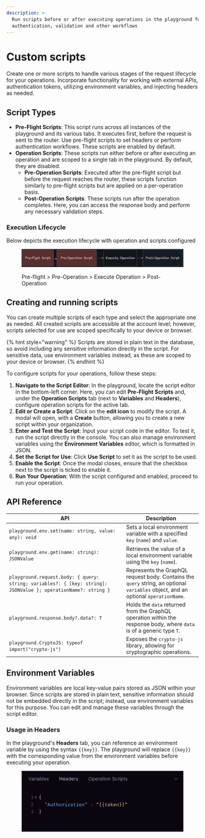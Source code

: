 ```yaml
---
description: >-
  Run scripts before or after executing operations in the playground for
  authentication, validation and other workflows
---
```


# Custom scripts

Create one or more scripts to handle various stages of the request lifecycle for your operations. Incorporate functionality for working with external APIs, authentication tokens, utilizing environment variables, and injecting headers as needed.

## Script Types

* **Pre-Flight Scripts**: This script runs across all instances of the playground and its various tabs. It executes first, before the request is sent to the router. Use pre-flight scripts to set headers or perform authentication workflows. These scripts are enabled by default.
* **Operation Scripts**: These scripts run either before or after executing an operation and are scoped to a single tab in the playground. By default, they are disabled.
  * **Pre-Operation Scripts**: Executed after the pre-flight script but before the request reaches the router, these scripts function similarly to pre-flight scripts but are applied on a per-operation basis.
  * **Post-Operation Scripts**: These scripts run after the operation completes. Here, you can access the response body and perform any necessary validation steps.

### Execution Lifecycle

Below depicts the execution lifecycle with operation and scripts configured

<figure><img src="../../.gitbook/assets/image (1).png" alt=""><figcaption><p>Pre-flight > Pre-Operation > Execute Operation > Post-Operation</p></figcaption></figure>



## Creating and running scripts

You can create multiple scripts of each type and select the appropriate one as needed. All created scripts are accessible at the account level; however, scripts selected for use are scoped specifically to your device or browser.

{% hint style="warning" %}
Scripts are stored in plain text in the database, so avoid including any sensitive information directly in the script. For sensitive data, use environment variables instead, as these are scoped to your device or browser.
{% endhint %}

To configure scripts for your operations, follow these steps:

1. **Navigate to the Script Editor**: In the playground, locate the script editor in the bottom-left corner. Here, you can edit **Pre-Flight Scripts** and, under the **Operation Scripts** tab (next to **Variables** and **Headers**), configure operation scripts for the active tab.
2. **Edit or Create a Script**: Click on the **edit icon** to modify the script. A modal will open, with a **Create** button, allowing you to create a new script within your organization.
3. **Enter and Test the Script**: Input your script code in the editor. To test it, run the script directly in the console. You can also manage environment variables using the **Environment Variables** editor, which is formatted in JSON.
4. **Set the Script for Use**: Click **Use Script** to set it as the script to be used.
5. **Enable the Script**: Once the modal closes, ensure that the checkbox next to the script is ticked to enable it.
6. **Run Your Operation**: With the script configured and enabled, proceed to run your operation.

## API Reference

| API                                                                                                            | Description                                                                                                                        |
| -------------------------------------------------------------------------------------------------------------- | ---------------------------------------------------------------------------------------------------------------------------------- |
| `playground.env.set(name: string, value: any): void`                                                           | Sets a local environment variable with a specified `key` (`name`) and `value`.                                                     |
| `playground.env.get(name: string): JSONValue`                                                                  | Retrieves the value of a local environment variable using the `key` (`name`).                                                      |
| `playground.request.body: { query: string; variables?: { [key: string]: JSONValue }; operationName?: string }` | Represents the GraphQL request body. Contains the `query` string, an optional `variables` object, and an optional `operationName`. |
| `playground.response.body?.data?: T`                                                                           | Holds the `data` returned from the GraphQL operation within the response body, where `data` is of a generic type `T`.              |
| `playground.CryptoJS: typeof import("crypto-js")`                                                              | Exposes the `crypto-js` library, allowing for cryptographic operations.                                                            |



## Environment Variables

Environment variables are local key-value pairs stored as JSON within your browser. Since scripts are stored in plain text, sensitive information should not be embedded directly in the script; instead, use environment variables for this purpose. You can edit and manage these variables through the script editor.

### Usage in Headers

In the playground's **Headers** tab, you can reference an environment variable by using the syntax `{{key}}`. The playground will replace `{{key}}` with the corresponding value from the environment variables before executing your operation.

<figure><img src="../../.gitbook/assets/image (4).png" alt=""><figcaption></figcaption></figure>

&#x20;

